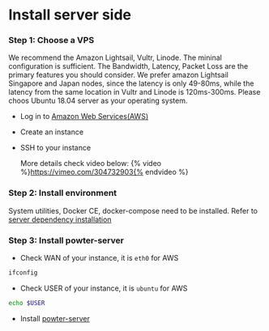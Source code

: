 # Install server side

### Step 1: Choose a VPS
We recommend the Amazon Lightsail, Vultr, Linode. The mininal configuration is sufficient. The Bandwidth, Latency, Packet Loss are the primary features you should consider. We prefer amazon Lightsail Singapore and Japan nodes, since the latency is only 49-80ms, while the latency from the same location in Vultr and Linode is 120ms-300ms. Please choos Ubuntu 18.04 server as your operating system.

* Log in to [Amazon Web Services(AWS)](https://aws.amazon.com/)
* Create an instance
* SSH to your instance

	More details check video below:
	{% video %}https://vimeo.com/304732903{% endvideo %} 


### Step 2: Install environment
System utilities, Docker CE, docker-compose need to be installed. Refer to [server dependency installation](https://hilanderas.github.io/powter-server/en/usage/quickstart/DEPENDENCY.html)


### Step 3: Install powter-server
* Check WAN of your instance, it is `eth0` for AWS
```bash
ifconfig
```
* Check USER of your instance, it is `ubuntu` for AWS
```bash
echo $USER
``` 
* Install [powter-server](https://hilanderas.github.io/powter-server/en/usage/quickstart/INSTALL.html)
